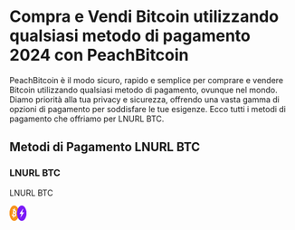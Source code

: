 <body class="payment-methods-page">

# Compra e Vendi Bitcoin utilizzando qualsiasi metodo di pagamento 2024 con PeachBitcoin

PeachBitcoin è il modo sicuro, rapido e semplice per comprare e vendere Bitcoin utilizzando qualsiasi metodo di pagamento, ovunque nel mondo. Diamo priorità alla tua privacy e sicurezza, offrendo una vasta gamma di opzioni di pagamento per soddisfare le tue esigenze. Ecco tutti i metodi di pagamento che offriamo per LNURL BTC.

## Metodi di Pagamento LNURL BTC

### LNURL BTC

<div class="payment-grid">
    <div class="payment-grid-item">
        <p>LNURL BTC</p> 
        <img src="/img/faq/logoimg/bitcoin2.png" width="30px" height="27px" alt="Compra bitcoin con LNURL BTC, Vendi bitcoin con LNURL BTC">
    </div>
</div>

</body>
